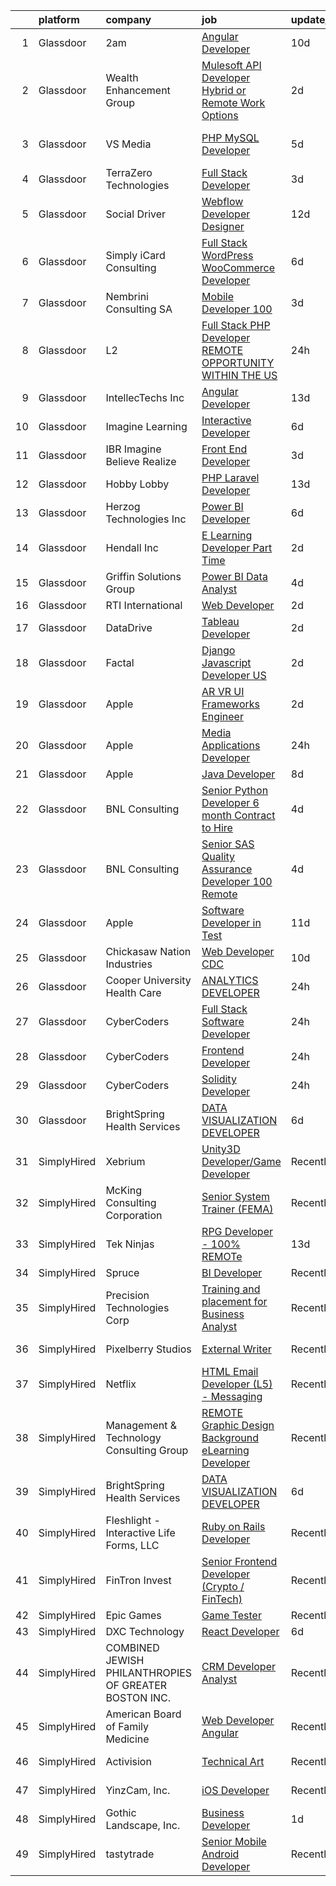 

|    | platform    | company                                               | job                                                                                                                                                                                                                                                                                                                                                                                                                                                                                                                                                                                                                                                                                                                                                                                                                                                                                                                                                                                                                                                                                                                                                                                                                                                                                                                                                                                                                                                  | update_time   | location                          |
|---:|:------------|:------------------------------------------------------|:-----------------------------------------------------------------------------------------------------------------------------------------------------------------------------------------------------------------------------------------------------------------------------------------------------------------------------------------------------------------------------------------------------------------------------------------------------------------------------------------------------------------------------------------------------------------------------------------------------------------------------------------------------------------------------------------------------------------------------------------------------------------------------------------------------------------------------------------------------------------------------------------------------------------------------------------------------------------------------------------------------------------------------------------------------------------------------------------------------------------------------------------------------------------------------------------------------------------------------------------------------------------------------------------------------------------------------------------------------------------------------------------------------------------------------------------------------|:--------------|:----------------------------------|
|  1 | Glassdoor   | 2am                                                   | [Angular Developer](https://www.glassdoor.com/partner/jobListing.htm?pos=122&ao=1136043&s=58&guid=00000183c0bc02239656849eea5d6b52&src=GD_JOB_AD&t=SR&vt=w&cs=1_0c5dc715&cb=1665385890729&jobListingId=1008170935847&jrtk=3-0-1gf0bo0i5g4fu801-1gf0bo0in24hi000-3cc7ec82ca3bf2a0-)                                                                                                                                                                                                                                                                                                                                                                                                                                                                                                                                                                                                                                                                                                                                                                                                                                                                                                                                                                                                                                                                                                                                                                   | 10d           | Remote                            |
|  2 | Glassdoor   | Wealth Enhancement Group                              | [Mulesoft API Developer  Hybrid or Remote Work Options ](https://www.glassdoor.com/partner/jobListing.htm?pos=107&ao=1110586&s=58&guid=00000183c0bc02239656849eea5d6b52&src=GD_JOB_AD&t=SR&vt=w&cs=1_7f0475e8&cb=1665385890727&jobListingId=1008193265812&cpc=632C08DE5A4EA969&jrtk=3-0-1gf0bo0i5g4fu801-1gf0bo0in24hi000-0e10d2cd035d6f0b--6NYlbfkN0D6woh6lFYKyivXHV62vzuzvYTPrX3VFjDhMMqA7YWkr4Gv83HeQTP3icpOIR_rg0EdhJGzXq_7i773Mmaf1uSaKYZT6WnUNs3PBVpZgfeXSFPxlC31zlL9zKiWvmsEdq8b9e0arY0gNNN4XLm7a6T-YrGpStKUiPQHEgmHALQ77LyOQVi2ai8pyAPpZTsf1Etyar7su8skTFxVLHFsGJ2DYOaX-BTsmj3syNcKulVkNaOOpVWwU_X46yKvkNtkaqTLFE-jpDVFYYvQ-S53NY5OLRgeJ3V50sJKsICLNXJcgmKqREYpY4v61GKzaA2LhO6pMufkROabom1yjSbLYKaePgWjkzmiWg7TCxDUkppMHkX92H2aXBiPFX518PrXX-wCQS5gySOoce04rW_t-CHazSRrCeS7XX7eQ4ChLDx1j7OoVFSvU0iTMvlOQQfL5hN3063K46JNfQe00HYCq3txmg8g7Dj3KTgyXuc5ZeIMQk-TQrve-M4esZBKEXSpx6NTZnfQ4qQVCMMYp_qt-NJ4dc76KspmL9b2bIuvmo99GLoPj0LY-ARkn3Dkm02QNePhHYTfsrL9ZxvCAYJ5-9hvGqbpEvd7Uns6oowDr62DLCutMFjf11WZ)                                                                                                                                                                                                                                                                                                                                                                                                                                         | 2d            | Minneapolis, MN                   |
|  3 | Glassdoor   | VS Media                                              | [PHP MySQL Developer](https://www.glassdoor.com/partner/jobListing.htm?pos=121&ao=1136043&s=58&guid=00000183c0bc02239656849eea5d6b52&src=GD_JOB_AD&t=SR&vt=w&ea=1&cs=1_4ec87c72&cb=1665385890729&jobListingId=1008182702234&jrtk=3-0-1gf0bo0i5g4fu801-1gf0bo0in24hi000-e547d625b384ee14-)                                                                                                                                                                                                                                                                                                                                                                                                                                                                                                                                                                                                                                                                                                                                                                                                                                                                                                                                                                                                                                                                                                                                                            | 5d            | Westlake Village, Los Angeles, CA |
|  4 | Glassdoor   | TerraZero Technologies                                | [Full Stack Developer](https://www.glassdoor.com/partner/jobListing.htm?pos=129&ao=1136043&s=58&guid=00000183c0bc02239656849eea5d6b52&src=GD_JOB_AD&t=SR&vt=w&ea=1&cs=1_0109b7f8&cb=1665385890730&jobListingId=1008190472467&jrtk=3-0-1gf0bo0i5g4fu801-1gf0bo0in24hi000-de1cfb078d17a1c5-)                                                                                                                                                                                                                                                                                                                                                                                                                                                                                                                                                                                                                                                                                                                                                                                                                                                                                                                                                                                                                                                                                                                                                           | 3d            | Remote                            |
|  5 | Glassdoor   | Social Driver                                         | [Webflow Developer Designer](https://www.glassdoor.com/partner/jobListing.htm?pos=126&ao=1136043&s=58&guid=00000183c0bc02239656849eea5d6b52&src=GD_JOB_AD&t=SR&vt=w&ea=1&cs=1_d213a3bf&cb=1665385890729&jobListingId=1008166698820&jrtk=3-0-1gf0bo0i5g4fu801-1gf0bo0in24hi000-e17e88c4ed5d0655-)                                                                                                                                                                                                                                                                                                                                                                                                                                                                                                                                                                                                                                                                                                                                                                                                                                                                                                                                                                                                                                                                                                                                                     | 12d           | Bellingham, WA                    |
|  6 | Glassdoor   | Simply iCard Consulting                               | [Full Stack WordPress   WooCommerce Developer](https://www.glassdoor.com/partner/jobListing.htm?pos=101&ao=1110586&s=58&guid=00000183c0bc02239656849eea5d6b52&src=GD_JOB_AD&t=SR&vt=w&ea=1&cs=1_dc32c9b8&cb=1665385890726&jobListingId=1008182261439&cpc=46E245B94324F916&jrtk=3-0-1gf0bo0i5g4fu801-1gf0bo0in24hi000-333a274ccd86f6b8--6NYlbfkN0CdcVd3SDA1nO7RkKTAACmPV4xEt72Vls8LI2dqcgyOeHCwiQXCoFSj6TyeUHh7yoeQvlyGCzDba2XgWn3wNTSrMcynE7e3UiFK00E3Jinp-0JkRYa9CpGy-R3NlZ-ux1VpwT0LjRsl89cx8phJTItUkcprHOJxJ9sBUlCJhHiz8RCKgWWeNFUQXminjMx0CQNAbgAreC8B0Q902i-luISZRhqLZectSRWCrAU5sUjubfG70cgCoN5W-IHKN4xe8Rn_XKxrX9VUKBeoZvKE_gzZWFwrkHqd0_5vonxbNPM0-j3iVwuQyoHhjhHB5E_A79n8dyMJt6zMBlDW-dZJi8wRf3TeRVUQHQICyfk38kSqhpbb-3RVd1S24SqESpfI6cL_eAbc6Ql1VhMZ6tDTbMPcru3K85eO_4bl0vJt_0BvlmvbwCXanxwCB-nFjUeLEcZp7N1jriB9bcGRYC6nx0tSU2RY0DC57mYSFwmt_NmNpRBPmGjqHTf8H7Fxu5Y1EF5PtynKuPf0P0MzlavLG2jZ-HPG8uXzD1snS25ziRRT0w%3D%3D)                                                                                                                                                                                                                                                                                                                                                                                                                                                                                                                  | 6d            | Remote                            |
|  7 | Glassdoor   | Nembrini Consulting SA                                | [Mobile Developer  100 ](https://www.glassdoor.com/partner/jobListing.htm?pos=125&ao=1136043&s=58&guid=00000183c0bc02239656849eea5d6b52&src=GD_JOB_AD&t=SR&vt=w&cs=1_22ff05b4&cb=1665385890729&jobListingId=1008188063029&jrtk=3-0-1gf0bo0i5g4fu801-1gf0bo0in24hi000-9474c15db7659884-)                                                                                                                                                                                                                                                                                                                                                                                                                                                                                                                                                                                                                                                                                                                                                                                                                                                                                                                                                                                                                                                                                                                                                              | 3d            | Remote                            |
|  8 | Glassdoor   | L2                                                    | [Full Stack PHP Developer   REMOTE OPPORTUNITY WITHIN THE US](https://www.glassdoor.com/partner/jobListing.htm?pos=105&ao=1110586&s=58&guid=00000183c0bc02239656849eea5d6b52&src=GD_JOB_AD&t=SR&vt=w&ea=1&cs=1_5caa5de3&cb=1665385890727&jobListingId=1008194749746&cpc=AF8BC9077DDDE68D&jrtk=3-0-1gf0bo0i5g4fu801-1gf0bo0in24hi000-2cadd0efb0400a1f--6NYlbfkN0CEKS34g7ngbf7ZAFReDv94zx6qOZ_BXxBxJd9_LtGgzCfrk1YoluOxMeAEjL0WyLiSgHz5DZdAUg76dLt5yhFM-5HW8WnAIli46OvDCtnkK71PwP72_x1leK-hb7habqs5AGi2H_O2YkWb7EOBmNBQw0v6xTWveUaIlSFm5MVqJG3KfCDMjMBLHDz1kUd6SgR2XMrEoAdR8OyipAWxhye8CEP4w9CaXitvw8shiLBKQrqUbPdLLZpkL1a0o6TMHLTwuoB9ux65HWsFGAuwu7MkxxEfZrjSKLWh4N_31hhRkohuxehHgOK1i6dQjIuuJdrOW3TDN_pkp1SpvYN9wjpKXp08_73bDYsESCmVhFATU_iCuogoyg2CVH7hyCRq2aHgO7BBBKXTzaCHwRlaRVBkkPf-PjqjTd9mQoHrDBWkpRtrpZlN72hS5BPEVGdGg9wD2t6NpAX_j6ikzUQu2WPz_uHtRWt9oh7gMmfb46leVr0flaow7WEWJkOAkGOlTXOv5dsvIwqyhU4YrnRURlWn53Qq-o16O-UiyXVsqui_XN_WABBJjnRx)                                                                                                                                                                                                                                                                                                                                                                                                                                                                                               | 24h           | Remote                            |
|  9 | Glassdoor   | IntellecTechs  Inc                                    | [Angular Developer](https://www.glassdoor.com/partner/jobListing.htm?pos=108&ao=1110586&s=58&guid=00000183c0bc02239656849eea5d6b52&src=GD_JOB_AD&t=SR&vt=w&ea=1&cs=1_4bcec075&cb=1665385890727&jobListingId=1008163300530&cpc=01657B10174A43CF&jrtk=3-0-1gf0bo0i5g4fu801-1gf0bo0in24hi000-90737ccf95e1e1cc--6NYlbfkN0CZovXQW8Padni5kdtQWLB9KrD0OGPfo_ER6zBtgRGku8bwATuBofLyLErjHgdStvlwGNmziI2AT5AtP-TOwk-_zbyW8pqFP7EVr9STzq9aEXwlYcJW8BVskiY02GNtwK4tHGHmyVo60qm_HxVwxTw-W-jW5Pi3slP-Pds3kML0iKINDAlnhkc9mbzzDa5dRSzW3ZRI30JVQ7TUhw5267Z-jqDxhFiywjiVxORFh-wpqayLv1hOw4a3_CAEXaKCwcySt6WDCJQGfpZak-CCB33FjS2IK0qJmgPACjw67XhFMY5ZfDsY7CZLeNjnhWCQF3rA0ZbpHJqVblK_e1v4pf4oRtuAQl-RNSJtVAsNpfjvOAyB16DxUInrkzO_AnlJzfFqFvJN_zoEcme7JsLNQpIbUuzgmS4cPZ_eYJ8JU4W9S8DN_9XVYOMYwZ4mCaqUYpY74Xg2tgDmwhhFOSrkz9fxrQs2PULNXRo80on-S4C56ALUz1OrQEdztp9HvzeT18E%3D)                                                                                                                                                                                                                                                                                                                                                                                                                                                                                                                                                                                           | 13d           | Remote                            |
| 10 | Glassdoor   | Imagine Learning                                      | [Interactive Developer](https://www.glassdoor.com/partner/jobListing.htm?pos=110&ao=1110586&s=58&guid=00000183c0bc02239656849eea5d6b52&src=GD_JOB_AD&t=SR&vt=w&cs=1_28da8d3a&cb=1665385890727&jobListingId=1008181714483&cpc=9908D8D4413DBB8A&jrtk=3-0-1gf0bo0i5g4fu801-1gf0bo0in24hi000-fd74268dce164873--6NYlbfkN0AEp6ybN2L5bH8hgI50VXOsBRuNlxhCQ5HfXAb5MimD1lpKkRVz-40LO89BpB4Bx_6EprIJhmYU4EgilQ_u-B53My3PnIAOYkqFEWDa7a3wdMLft6z0RfHSiy_OEotowzNZqSfYtXsimxiFyjvv-POjGugUI0Nufn0NIQkVAO2_oPzVj3olahZ54M6S0in0iguczkAcZ6kG5L0Y578apFDEaBlB_woe7CXEfhcJUQY67m7WMhlanVDzjc4Ij1iqJ8lzhe1akVGNAIBq-iRgHLLWCQjRXrimFE60GSt9xy5A0n2dwAvFXLvYIToSb6bK8GqOE1f-It9J3HgZJAReDDImyU77Fyk5en6v6sB_6JJopdCK6GcRBCWFN8Bd037sXDGp-rYElIAEbRrFkSDkPKR8vDdyf8eMvXmvB_q0dcy9caGn0cRG5jTAtOgupU0vbNXkLDlszATItC-UODPKTs30xK1gUp_eqP0-nHDQPsnz7T9ZfWDntw_ipIf5n02a8sTdRK4pFB8GT-2N3b6AWFTqnpf-1eKL68Dg9gao0Kro7Kk0q0yQRNzR)                                                                                                                                                                                                                                                                                                                                                                                                                                                                                                                                          | 6d            | Scottsdale, AZ                    |
| 11 | Glassdoor   | IBR  Imagine Believe Realize                          | [Front End Developer](https://www.glassdoor.com/partner/jobListing.htm?pos=130&ao=1136043&s=58&guid=00000183c0bc02239656849eea5d6b52&src=GD_JOB_AD&t=SR&vt=w&ea=1&cs=1_2b1f81c8&cb=1665385890730&jobListingId=1008189738049&jrtk=3-0-1gf0bo0i5g4fu801-1gf0bo0in24hi000-22d3f38d28410f6c-)                                                                                                                                                                                                                                                                                                                                                                                                                                                                                                                                                                                                                                                                                                                                                                                                                                                                                                                                                                                                                                                                                                                                                            | 3d            | Remote                            |
| 12 | Glassdoor   | Hobby Lobby                                           | [PHP   Laravel Developer](https://www.glassdoor.com/partner/jobListing.htm?pos=123&ao=1136043&s=58&guid=00000183c0bc02239656849eea5d6b52&src=GD_JOB_AD&t=SR&vt=w&cs=1_25682080&cb=1665385890729&jobListingId=1008163739785&jrtk=3-0-1gf0bo0i5g4fu801-1gf0bo0in24hi000-c07f16074cbec15c-)                                                                                                                                                                                                                                                                                                                                                                                                                                                                                                                                                                                                                                                                                                                                                                                                                                                                                                                                                                                                                                                                                                                                                             | 13d           | Oklahoma City, OK                 |
| 13 | Glassdoor   | Herzog Technologies  Inc                              | [Power BI Developer](https://www.glassdoor.com/partner/jobListing.htm?pos=117&ao=1110586&s=58&guid=00000183c0bc02239656849eea5d6b52&src=GD_JOB_AD&t=SR&vt=w&ea=1&cs=1_8ca1dd60&cb=1665385890729&jobListingId=1008181201419&cpc=AC285F3A3ECA6BB0&jrtk=3-0-1gf0bo0i5g4fu801-1gf0bo0in24hi000-38e84a68ba7295bd--6NYlbfkN0DUgrvazH2jlrLPIS3WDRoP0CZ7_3-6jRCFBkxfO6SsLPY2rrCh6mibPGVU_HezmJjI0Fg-kHEdDi5rqCY3Ny1IACszqqBVHymjXaKaTieObEx9lH2FxDGXerzMmGRVpgBrTlvFmFP9Rilq4NQEzm7q-9mF3KvpntzqqQlPPfpGK5yoIwrmek8LPOlCdkk1pLvUShpXkgy7AxCpq2ds2WJe84cA1IhWgOcAzG7YmIBLIG5HkUUAK1dDA_KgxTeniZkHZicN8r-AYXI3w4VqBpM2rndtscpP3wN3IhiLwqBZbVO8jgLHvJ0Dg3a3Z-4kwFINsMQSVwVo1h0jOxb2SN1Mjp0gfqm_TEraUw0OR1mas7SYU1FSNnXr70_w4uO1hdv8c3rfyJazyseo71rcWYPUIUHtN4xHxXjwz8xDfXzRo9tZdeu4LUgWsgsEqzXyuCGfdRhwrmXRHZAIUix75HFTEJl-rGwkKC0chk4npnWNxJ_ilTj4WBMq37WUrmE-w4MJCcZCii7Jzg%3D%3D)                                                                                                                                                                                                                                                                                                                                                                                                                                                                                                                                                                            | 6d            | Cedar Rapids, IA                  |
| 14 | Glassdoor   | Hendall Inc                                           | [E Learning Developer  Part Time ](https://www.glassdoor.com/partner/jobListing.htm?pos=124&ao=1136043&s=58&guid=00000183c0bc02239656849eea5d6b52&src=GD_JOB_AD&t=SR&vt=w&ea=1&cs=1_e145715f&cb=1665385890729&jobListingId=1008192256519&jrtk=3-0-1gf0bo0i5g4fu801-1gf0bo0in24hi000-ac973a8b17fb1763-)                                                                                                                                                                                                                                                                                                                                                                                                                                                                                                                                                                                                                                                                                                                                                                                                                                                                                                                                                                                                                                                                                                                                               | 2d            | Rockville, MD                     |
| 15 | Glassdoor   | Griffin Solutions Group                               | [Power BI   Data Analyst](https://www.glassdoor.com/partner/jobListing.htm?pos=114&ao=1110586&s=58&guid=00000183c0bc02239656849eea5d6b52&src=GD_JOB_AD&t=SR&vt=w&ea=1&cs=1_c00a4882&cb=1665385890728&jobListingId=1008186748876&cpc=8795CF9063CD573D&jrtk=3-0-1gf0bo0i5g4fu801-1gf0bo0in24hi000-689eda4e45e079e9--6NYlbfkN0AKb9UfBcv03MgCPgvE49FUmMCtHMe_gedf0_6Jt21hl1Gsmckq7iMRhK1C9SEclVQD6a7xxDveFQc-NC5RGTcSka005i1Qn1qTDTAxq8Gv0CKcSBv9aD6XErcojQ8TP8bwUU3dBwt-b1t4IBzmMPZ59kehf2xaSEBM8bqjwDrKd2UWOvu9v7YCKWq18eHEPNoN7OvdxBzv5IbPJUx309ddp8umEf7Doxa-l9lp5U7BQbsVFWqExQo-WL6gNehlmDbhhzm6Hoq6TV61QsQymX-cuPTznLcpxnT_AGRg1dpEU8ZvZ-K0ZoF3n0ToGKkV9tqHFpzSg5VDJ970vr743b0u9hTyRGlgIUEwo7WLMsf7V7YA6rmwbKASUX0QW9ij0-_g3CuUoX1VaqSF1lZyPKFtU7i_yIkxsSO7htnQVumr3r1Xp7wX__5aqiyeFI0INo3ZCE8eYvgwCUpbVPfgp9UPqW0ywR5bvF-9ErpRDJK-km7juxXHDZVweMhR1ofZQKw%3D)                                                                                                                                                                                                                                                                                                                                                                                                                                                                                                                                                                                     | 4d            | Remote                            |
| 16 | Glassdoor   | RTI International                                     | [Web Developer](https://www.glassdoor.com/partner/jobListing.htm?pos=128&ao=1136043&s=58&guid=00000183c0bc02239656849eea5d6b52&src=GD_JOB_AD&t=SR&vt=w&cs=1_6c10a645&cb=1665385890730&jobListingId=1008192919318&jrtk=3-0-1gf0bo0i5g4fu801-1gf0bo0in24hi000-177c3818c6ea8259-)                                                                                                                                                                                                                                                                                                                                                                                                                                                                                                                                                                                                                                                                                                                                                                                                                                                                                                                                                                                                                                                                                                                                                                       | 2d            | Durham, NC                        |
| 17 | Glassdoor   | DataDrive                                             | [Tableau Developer](https://www.glassdoor.com/partner/jobListing.htm?pos=103&ao=1110586&s=58&guid=00000183c0bc02239656849eea5d6b52&src=GD_JOB_AD&t=SR&vt=w&cs=1_cf8a86f1&cb=1665385890726&jobListingId=1008193120793&cpc=75B6770C194DCF89&jrtk=3-0-1gf0bo0i5g4fu801-1gf0bo0in24hi000-8a7e574f84de9ea7--6NYlbfkN0C_EexUtFsd62L3wbPtiRuts2JQS4gLayL7bFHgeLwCNCWRsEG15xEjTKeWuEhIXH8r8TmJHHkc2G5nWF2BmxqEgvXLMIzeB02Vna-DQ9EdffaU0txZsQUY4FMvyOiOThcKXTtxgexv2zAHYa5VN4fwTeWvdvzC089TMxAWYXFstMrJo7yawSZN-BESuBCdU3LHcbIsjYrS_Yr-FJ2aVHy4DuG0WH3rswVakwqA1nLAEvXg-sGggM0gCS73vekxiAdwBfQAdk_TKSnG06mqF30QVH68clEkTsqIxiHExgDHmb2hYNbTRgTnoThEckVLIiQRcLqa8lGHwBtusPP6eEIGkH5nyCulF7tGR4tT-BsKkzZdHyUm8xYoWhV6ivkE6N1dr6_ZoYnhBcimU58ZRfRpyNOS91z154q4qnKJqv-Hz618z3_7FAq0qWDgQLdg2cQA_iYklZburdKpjHjwzpQt)                                                                                                                                                                                                                                                                                                                                                                                                                                                                                                                                                                                                                                              | 2d            | Remote                            |
| 18 | Glassdoor   | Factal                                                | [Django   Javascript Developer  US ](https://www.glassdoor.com/partner/jobListing.htm?pos=127&ao=1136043&s=58&guid=00000183c0bc02239656849eea5d6b52&src=GD_JOB_AD&t=SR&vt=w&ea=1&cs=1_cb49dd1c&cb=1665385890729&jobListingId=1008192564534&jrtk=3-0-1gf0bo0i5g4fu801-1gf0bo0in24hi000-5fb66352a4b4d941-)                                                                                                                                                                                                                                                                                                                                                                                                                                                                                                                                                                                                                                                                                                                                                                                                                                                                                                                                                                                                                                                                                                                                             | 2d            | Remote                            |
| 19 | Glassdoor   | Apple                                                 | [AR VR UI Frameworks Engineer](https://www.glassdoor.com/partner/jobListing.htm?pos=116&ao=1110586&s=58&guid=00000183c0bc02239656849eea5d6b52&src=GD_JOB_AD&t=SR&vt=w&cs=1_57b428e1&cb=1665385890728&jobListingId=1008191367352&cpc=2CAED5C921A5F994&jrtk=3-0-1gf0bo0i5g4fu801-1gf0bo0in24hi000-bcc3935c42edd4a8--6NYlbfkN0BvKrLyj5gPmtZO9T8euul8TCxuuKNOtzRJOomxnwSEodTz2Bc-sPZlbtkML8D-m4r3XypNhESEWJJW2ELXWGc-_vPENR4r7X_-FPVwpI5lXmLQ6qpJSLoF7B78dkqFua0KrQNEPf-i5R0P_1rfFCSkTx2KAdkxTMvigA2GIYJWiFm22rdndK1z0OQ-hcqkBUbWavl0EStS-4E1DCmvgXtf-4F6EX4S3YZ_SkWJEfbDb_pVLSy3-H9ntqPFQ_Qd5ea5twa14O-72oUx06Kh-X3mwsLCGyGkwefoNn3TxR2vGxL3zxn8p3PyNT6ZJf2GUOXI4IenHOIBsG8iypadx8iI6XG8LC6OeYFmZwIFJkZa52sAG2WH1jpE3q4nOVt5rQxtlcPVz8PIdf08UtFXzcKR-Nboc9HVBfMSJva5bLACIZVCaD6fSh0EODY0Dclt4b4BYIh_wCOMtMwaNA21b-Bd5QxjWr23MkvOs8ZdgUfahgNjoosISMNSgXCgb_4Zdjy-z1my8lAzW40y3zY2ecD3PZ32xDWNtmyvZfaywE5FWsbzc5IOXF8AcXRKiLHxFp_O9YUVS5qvrfOWXLus5cUQTMG-Jd_EbQldgEm-n1QyzERjUQ0F_qlLABzKgjV8H21v8kkt5ZAFzwEikVxyKvX5H_ezqmk6PVvmWBRsoQfv4lYmKNLRHbaW0oAQX3B2DVbwc0yLeN7uCmjnBpM_0n1ZLQOJguTqqi3iUgy_p5oI-cDKvWAUCaeeW9n6FNaxPXTwyX-gUecCiL1bdOrgRBNdkT0Q_zO1qEabMRaUQmTiJ_od3knrgWLaQbW8UoOfLFotovpYU1KvUTVOEBSIMPLbl8N5mfaAlMU0LdQPARZxVtSlqv_GHvDZvlBw9lvhccMuPf0V1W-beC5ZyJhWm2mN8RjLXd_SlxQD84VxDktcHEnLhD-yfsTHnf1SGAuUutxjO8kl1rW7vCCJNVPFNtUSpAO4D5tFtK9G8fgPg4I_UZXsB7PKDUSG6HfXE2j6apX6TLiF6DN-Fg%3D%3D)                                       | 2d            | Boulder, CO                       |
| 20 | Glassdoor   | Apple                                                 | [Media Applications Developer](https://www.glassdoor.com/partner/jobListing.htm?pos=104&ao=1110586&s=58&guid=00000183c0bc02239656849eea5d6b52&src=GD_JOB_AD&t=SR&vt=w&cs=1_1c4187d2&cb=1665385890727&jobListingId=1008194603983&cpc=47CFDC01B3F81FAC&jrtk=3-0-1gf0bo0i5g4fu801-1gf0bo0in24hi000-bb16c717e4d00a28--6NYlbfkN0BvKrLyj5gPmtZO9T8euul8TCxuuKNOtzRJOomxnwSEodTz2Bc-sPZlC5mDe-NOaJjUIUN9nkUigKa22gsz5hzwzX7tVypndmSzUgFqy7w3O6cUZ5DwEAWIPAVyhlekty9AYcYLN0PJRwy_CRZ6MSf6lFsj4VLNikfFurNeFWA6i4at0gYoZkPGIZJIamjzsbuQlduZq890YlH-xfRn3JmDM1H7PHv4Xq-0dc_Ajzj4RHFpTzRrQ-C1WLZDlPaOD0_bCpxz9GUQUs1A33bDj9b-p4kofmPkDHvlzNhNjV0KQ1QN1M_LWZlVQWK5p2Ya2r8mrJeBL14aGwMtnKuw4zqHbLeOtaJTpo-mhXfae5oyH_4wyLFAkoNTAwEstBMLf-7y54TeyXo-XeGqhhcvZiBvLwTDORWJnKLVxMIGZu7hpGrxo_Ixjv_PzKR7QYg7bEWCz1HshIUcBZUXSQYnfm1RQdqswkJs2479XBZ23QpEZPxMEZe19g5EJTLXA_1A2QiHpRV-CbHjsCMgtR-x59R0iJcI-ODZNyazb7jEDv_Pt_Q-BKYB0cmiWL56LEURLis3kRxnlxnKZD0MhJxBfjBnBKd6B-kZauBSQ2O1JNqlPW3IPlxYiZrXVFrPhxSid8Ivww2-_WTczGZqTF0KVC1S7mmgkPRwF1OSUQxydlPG2-qdx_K-civEWCFsyPn8tWvsJcgduN52KGm69svMquFZOmffC3uEAlN7ikEEe9jQ2xUZkk1OL095wdgKcQE4OEuFPSfxcWQbxuWhRkscn74yamYljwb784YO0FdlWh9lcGAQElHthn_LrzwRmVJovZwEW1Xy_y1dd3m9rJ_uZRT4sov3gi_wp0v4YJfuaHvKWo1yOx3BFdcakKy75x4OOCakxAQa2MKK7HlP_ZRL50T9CxyqRmslS3Q7vcFNLn9i8Pq49ur6eI04gjVJJPgK2i7l6tF-WqpBl754E9w-eXrcOtFr7qdgqK44hrCmLrb_Ocla_Nn0gCbjF72sDazSSC9LHcctHG7-zn27wDalWLib)                                   | 24h           | San Diego, CA                     |
| 21 | Glassdoor   | Apple                                                 | [Java Developer](https://www.glassdoor.com/partner/jobListing.htm?pos=113&ao=1110586&s=58&guid=00000183c0bc02239656849eea5d6b52&src=GD_JOB_AD&t=SR&vt=w&cs=1_70d950ee&cb=1665385890728&jobListingId=1008177574352&cpc=3BA4CE39D5B5DEF5&jrtk=3-0-1gf0bo0i5g4fu801-1gf0bo0in24hi000-e7fc14e832fce1a7--6NYlbfkN0BvKrLyj5gPmtZO9T8euul8TCxuuKNOtzRJOomxnwSEodTz2Bc-sPZlADHp0xxmf8UXskJnvbm8HpetgI-kYPsQLL_J4ih35Kjupl_USfBUKKMNSReEu3CtGQQt-5Y4GbcL_W5aBia8kdUf7QHa9MKAWRdfoZnhHg7q_hitbcs42QprCD90mokLmNaCD5tEHypuMdVrLLz-KYAGf16WpPn8mAtrtZkrS_XYACeYsqlvIgyDD2xfA4_lNUO5cKwiw2BV5FXuVzX0ZCFeLqRbObS-7UoULdmnGsQLXdsflPNGt8CYLWbWI5gd-ecHNHSWNPNN_U9Nw3nE1ZyvHZO9eL5Z2PjfM50bAk6RYwliM1PB3OOPp3QbuSfyDwuYbRtP0wNdAT2fd2LEaNAPM-ChJJlZvYrJAbugDWkbKTOD0bNzoUDl015E0-JGXfgTdkvJJrPyz-UKZRM4E3cZONv0KooK_-zKFl8yu1yKjR0W9BDSzU2UotGHt3OhFblNMTynx-k7js9gR2sf_I2V0EVUgoviq7TqkvaDwqcuFXac13Ko6EnvGdnc_82ygQSrti2D75fNYtgClbu52ytkB0HvQlFUAVflHqeL2Va70d3DvV_AJqVzbkJD7McMwef-DuMy90lyK6TGNM4kBvt3vOMTdvOchZ0LPhuObnQB-mSlBRsX76RBOk4rXBtyq8OBDcJpMsXOJcc5OQEcYv1Y8lnjhdKG92rwiOnC2masBte279FUBmcUoEbJ48TH8iFGZdya2kMzaqlfj0c1CFqy8im7g-GWc7lmTrYPCG2LnZdLOc-OmfYAnRDZXdtoyGTKwxbCgZCr0sAK_-8bNyWAf4THfkOCf8L2l_lwF4cXBuF-3JuGh2wtRdNWGwomt1QC-HqrTJkeIMNaHwn-O1WF-XPwUPbuCtkPc5MsZMKzqzKfEoPfz09WrJNN_5iPRTzXQJLrTMsZlpApjnIk9DX2lQQpi8D6FbOKjUId3FpfHFiFYjkQbq58Cgqfh6Q6)                                                                                 | 8d            | Austin, TX                        |
| 22 | Glassdoor   | BNL Consulting                                        | [Senior Python Developer   6 month Contract to Hire](https://www.glassdoor.com/partner/jobListing.htm?pos=112&ao=1110586&s=58&guid=00000183c0bc02239656849eea5d6b52&src=GD_JOB_AD&t=SR&vt=w&ea=1&cs=1_74b1a5e0&cb=1665385890728&jobListingId=1008186696231&cpc=FA84DF7EA1EC2398&jrtk=3-0-1gf0bo0i5g4fu801-1gf0bo0in24hi000-2e7a5cd7ea722e7e--6NYlbfkN0C_eQCgnQ3dunn2kgXxy7uUxBB8Rm9uGSd45wqHXb30Yn219Ht3_sKTpAzAWURyrNAWKchxxKHtO8onclmhOP9NjtNiNJw9Ut8chzF1udlqDNGNIwtzWt8ZElaiyn5M60_Xc72zmweIwdgapoHn73IefykQYINaSmbIPvwbOaEBKUhGjD7qvnKbRGgT5hlOrn_oH-XYCfS9r6w4uuUmRi6T5fgHQcuoiLmV4u0J2jhQ2D97-ZoPtUIONxI0h-SqpgI9xvAabd3kkWCzGIx3335moCP13HVVNU_WO2dzVo2ApLfOLJT4omZa1iIILThLcLAD1WOnL0M6hjzXxgHC7C276HBuAb11JRYj_RBF1YuENo_ciCZ7BewpSL1Is1SoZziz5X3msYpizWSZm37aLJzllwmvlcBawKs1GvjHaR3_0QCwdo0vFhNiZ31XKr-Kb2EjY9y2ynT9Ztl27B9HTlRbCLAflAvwnXV0w93D1comuh8of3agY0q6BL4M26rJfDywlpnryvAzXHTkmE1QI9QrFtC-KXYXVig%3D)                                                                                                                                                                                                                                                                                                                                                                                                                                                                                                                          | 4d            | Remote                            |
| 23 | Glassdoor   | BNL Consulting                                        | [Senior SAS Quality Assurance Developer  100  Remote ](https://www.glassdoor.com/partner/jobListing.htm?pos=111&ao=1110586&s=58&guid=00000183c0bc02239656849eea5d6b52&src=GD_JOB_AD&t=SR&vt=w&ea=1&cs=1_e35d7c38&cb=1665385890728&jobListingId=1008186272759&cpc=82B3195DA92CAF92&jrtk=3-0-1gf0bo0i5g4fu801-1gf0bo0in24hi000-7b9a3aa0802833c9--6NYlbfkN0C_eQCgnQ3dunn2kgXxy7uUxBB8Rm9uGSd45wqHXb30YpVYmo4RSE-2wNeGt8mFPIO446Sej_QJl1vadoNaTrRCjWwmmjZaGxNc_yFsNWY2IMWXMfpkn4ZF7pk2huKZ3hnuOI2jbECF2r-rJieKGiTwms3v1jHQZAsZNSAgCfJ96MenN5QB9HPBiiYxjd4Sa1HRc6kL7Tqx8k5q4gKd48N4MLLHx6OSgjYoESQzJAKYd7NUikm-qqjEXBS10yR6u_F-vHRLZsUoMCOUZg0AUeaShvuLcR8AxI_9ghVLBALWman2Dtd44VZ7LWA8wYd8fBMnCufAhlXZRHSzmKyYuKBOuN5JIBzDD-uzelINFg_T-Ooi2SRwNfv68bnl2u2_SPbCQ_9wOT28StLCAOqwEH17o6xtxyj4oChY58OUgTzOnk993DBF1LuOd7mk_i0HEDOh7O9sXFzvXsAu6QULjMzFYtqXIKFEZm_SYWCV7QbMFhXMLkx_p1ahgVnV8bDv1JP8pcjo8pzIiAhS7bEW5YrG2tpQhER-hBPxD03b7Ep8rA%3D%3D)                                                                                                                                                                                                                                                                                                                                                                                                                                                                                                          | 4d            | Remote                            |
| 24 | Glassdoor   | Apple                                                 | [Software Developer in Test](https://www.glassdoor.com/partner/jobListing.htm?pos=109&ao=1110586&s=58&guid=00000183c0bc02239656849eea5d6b52&src=GD_JOB_AD&t=SR&vt=w&cs=1_7fb8bad6&cb=1665385890727&jobListingId=1008167611662&cpc=9908D8D4413DBB8A&jrtk=3-0-1gf0bo0i5g4fu801-1gf0bo0in24hi000-958a1a6347df90e8--6NYlbfkN0BvKrLyj5gPmtZO9T8euul8TCxuuKNOtzRJOomxnwSEodTz2Bc-sPZlbtkML8D-m4rGWus8ii_HvPhOCQhf0d2gkvPclVYs3hlEy2DKw3fVok-M3o6ncECEsLRkX44feOGnkddwJsvJPkJK0qCjUD5moKNuSx3rbp3jTbxaE7wFGTY9mBykqW_BoG2CovtZc5Ge4cwfq5X7ziysUTRRxolZie-DiUhPf2_nitlFuuUqrBjbCGMCtmi_aKChu_eTfMSvo-O8P0mYnSaM2jkUXcmZTN4HaTXyT_3_mmG9b-W3pSvbp9YocAqoSoNhvLc_zeNN03VoM1l-1gA-UQsAoAfQW7pwcUt4706rFILoGs4uNQf5y63BzIrJFtw43tg_Wji1YAd08Kk-Up4j_fiMJQ4N8GFrIqZZIxZmPoas_OZbkU0SC5swz32ZnCeqob1HbvaN2n3fLeoJxOr0KZCvDbrnpEh6gWzjF8RLDy6LS0ajXy9oRrfvZ7jj3pZ3NFKRsCSdFzC-z6vYTwZeynQ9etzL-IkqyBMVLrJUjhGxYBWyb0wcSehfucheMtkbE2FU1flvuXS4AeqbuDLZckrtPdpkI0b43QpRDIczkggquvWD7FpBENpDrmbN38HuTawNnCOOoA32yvvqmwmYR4Y9xa3BtIrNsYGK3RV2dXh6AJRLU7p2F7aySlnB15jcF1iUJwWwKibbeSLUd0H8CFLT2-Sw7x80xWUaOyz-rAYKXHHdFK-oTRhJ-d5V5ptplot2AsLRLKa8xCRfPGaXBJMbBo_hwP6G1PK3HcThoEuC7xPMmWhEgmodCud53rPl_Zff9OBUmnvv5yXsAhCmaPz1CvJ7ChXkqZlSJ0OzP7qirn6FW760KNE8lGWjB72fpWWMZLjIz4gXX0XAkRxQLDFdF7pLQIya8dysEfLy8AG5PD0XK18XHmdawfhtY8yQ6XJDBhxR1Cg2NaFtnAKVvMWKcI4xGXJS5i60VhviBij2MuX3jfFKE7roTt-Syt0CJewwKJPS72ME1IA29w%3D%3D)                                         | 11d           | Boulder, CO                       |
| 25 | Glassdoor   | Chickasaw Nation Industries                           | [Web Developer   CDC](https://www.glassdoor.com/partner/jobListing.htm?pos=102&ao=1110586&s=58&guid=00000183c0bc02239656849eea5d6b52&src=GD_JOB_AD&t=SR&vt=w&cs=1_8784dffb&cb=1665385890726&jobListingId=1008172155676&cpc=1AD9FB1E01C94A37&jrtk=3-0-1gf0bo0i5g4fu801-1gf0bo0in24hi000-d70c116157578347--6NYlbfkN0CsKDMpqPkq8c-6atK3sm7usfFs6yRs65ZlRcv2lQXdAOCBUwNkP92VkL58r4jMa9N6US9-_FakwxPSnrVhw4H4LVjFTLUBxFscFT9F_AE1uSDhqP73ylqwSOnwu5hqz6vrh1L5BhBipsBMR1_m5Xp2_5NLKqnVwOKRDRIaTOaXQIZY7lZahhCSmpGIRdkfLL5okJyR1w_hJ5vMBE1zfNAdSuuYcNPOuRMiGZ3Xr2ecdsRyn_D4QixzFOb2fTnC8uhX_1xnLPViwjoYpMrTUxT0p2Cj64Y-nlp44FoyPKi8jUZc5xY098FfPHapkfUYIOnoQQoRKUNVXvkg9fb52tzY_5JSZ-92-M6ykhbDTFMIZyU8LCRLwS5PBJueL3wujfBdm0ehcUoOE-g7Ombu2TZCAYK_Iwbh9EiKamayD47IIl3TlVBvodKgSFB81IWinba7EWwW8GZJbXSDCJvfDg5XsyhIa5XmZMWHWZGl2hLG9_sPVEUrLVhI-LVwPq2pJ9uTFNv60qYSQN_4xJq-E_oZFsGn47jQEPI%3D)                                                                                                                                                                                                                                                                                                                                                                                                                                                                                                                                                              | 10d           | Atlanta, GA                       |
| 26 | Glassdoor   | Cooper University Health Care                         | [ANALYTICS DEVELOPER](https://www.glassdoor.com/partner/jobListing.htm?pos=115&ao=1110586&s=58&guid=00000183c0bc02239656849eea5d6b52&src=GD_JOB_AD&t=SR&vt=w&cs=1_7971f469&cb=1665385890728&jobListingId=1008195437296&cpc=FB7E4A1762AE5BEC&jrtk=3-0-1gf0bo0i5g4fu801-1gf0bo0in24hi000-5e06316e74e888a6--6NYlbfkN0Ag8emXfN-gacCAHgs5ml6_E9xRz5gkxAO6p7lK6om4yjkzLIlTmzTrq6VWzuSpgN3KVS4mqePuL9_VlI2wFNVocoAEwztziqr7QlSKbB1_CcsCZW0NmvaH7dMJIqINOATM_pUtzpcNP8iS7jTC9HgjiOPH1nIK4zGbFKB3EXTCi410roj8GZEfA5vxMYMfykod86zHmxE1CNotEYQJ5_Sv-XKuCmUZWvnJW0FVE4vZP-JXSD9jKtZngP52SrVGvreMHFW7fumjA_uVpgBWoUY7HACbM8JIwNQqNlN3EHd7dZG3JmiLe4d873Jh6E6nyEvS2S6fVYqfqlcuqGVo-Wck-VjnjJXjmYL2WvNE7291iolDMFI8gQlwtZRuo2a3U3A-EYpN2JR23tWKCU0455iXLmyvc0mhfWEe9AiweajXVrZVZSG0ihXgWXHscxsxqxo%3D)                                                                                                                                                                                                                                                                                                                                                                                                                                                                                                                                                                                                                                                              | 24h           | Camden, NJ                        |
| 27 | Glassdoor   | CyberCoders                                           | [Full Stack Software Developer](https://www.glassdoor.com/partner/jobListing.htm?pos=120&ao=1110586&s=58&guid=00000183c0bc02239656849eea5d6b52&src=GD_JOB_AD&t=SR&vt=w&ea=1&cs=1_1c326ef8&cb=1665385890729&jobListingId=1008195574495&cpc=2CAED5C921A5F994&jrtk=3-0-1gf0bo0i5g4fu801-1gf0bo0in24hi000-2b7fb323998fd7a1--6NYlbfkN0CpFJQzrgRR8WqXWK1qKKEqALWJw739KlKqr2H-MSI4eoBlI4EFrmor2FYZMP3muM0M2hpkMB-_Xq4OdYb94kkyx3sCTQRcttHfC9oOU0gTPxIt9cPPh9trP2iRGMxh8QoIiXRK5TbmM8YP0QaJWnxhdLhJLU9yMnTLo3i33Qf7rMwxM7mwZWQNlnWk80GNzMs7JUzwDOyNAycLuHOHdd26lxCnUM4Zkm8YNcpQHymNFe8KIYCZkA3XlO6K4vgSrzM7Uy-8EV214pgRmB_fcNOEuMgI8dpiwze6jbP4iirAfJF5wnP7BDRulB_deSuY9G2vcdADTCfMu94atpAlwEUv5C9lKLXksjDI9QLoW_RuPizO5CdYcfCwbUupwWjIqCTrck5i05sfcPPcImMniZZ2uxo1_Rr-LlSnZz7nCNRpXxoVxZT_m3TdU8Kke-L3E43aSae4RiJniAV7zK0ZbJBtWipuISyfd4YifZGb2qTUJEe4WhIbJ--GvNzhNIipbkYU33yqT09PqjPBIFtvAX2ckGoy3-EIlKPcuy5hJEAvsNkMq5huk_CpYw7Fj35IPWQVMPA2_SZu4Qa0FasHCEJ1WEYvRem0ma49qY-OjsuOo8fg9_wUjdx9Ws8u65hs38ckbqqpARKYT0VeNCCT-Zv2D6cGiRuIuuBfdSurG_Adl-r3OgjW5uR17NHhlEYcwwMcbtPkzE3VwmnL_Umktf4cadkFrBWrJQrr-FHwPufCfcqc_aDzkNZcv3smwJ88m2KYyeWQDCCX8Vu0RvnY4Pa3q-eeVaQs_LbYrFiHYPtMTZ_vQeIkNxRUxMYAn0UnfGhPcuzTccKpTnapPWrF1uKAziSDjh5Prja5wyxoOuBXPnkXGn01rPYeCla-ivydPR3CgT_FBzrL_BmLDlGIhA202jN_8PvDLZuvLdJQPbQUwt2pAIPUNAdmTRG79Gvp9e9g6pKMmmgS5qnPsyaIrdmqChm7crKkHN3lMGT5Qqdk-w9SB0fdxrG-7BM-_WlornbT9wDhVA9_toJ2PN3eFh83GZ4fkaQ_My3HHhVRtZwMLA%3D%3D) | 24h           | Ithaca, NY                        |
| 28 | Glassdoor   | CyberCoders                                           | [Frontend Developer](https://www.glassdoor.com/partner/jobListing.htm?pos=118&ao=1110586&s=58&guid=00000183c0bc02239656849eea5d6b52&src=GD_JOB_AD&t=SR&vt=w&ea=1&cs=1_dac06497&cb=1665385890729&jobListingId=1008195573597&cpc=FA84DF7EA1EC2398&jrtk=3-0-1gf0bo0i5g4fu801-1gf0bo0in24hi000-702088e93ecb03f5--6NYlbfkN0CpFJQzrgRR8WqXWK1qKKEqALWJw739KlKqr2H-MSI4eoBlI4EFrmor2FYZMP3muM0M2hpkMB-_XlajJxZORdkEzCMOXmeXlqclc2Ohv_2KNuddj2dz9P7lwPWNoBCsNTWN_LPoiRWXk537cakmw9pSGdeBJ7DG3RsY7KS6I6nn_DkvkdfaK8wR-txagxyhdWkJpZHEQCxFQCeo2dC0A3Pfu1pulFsU_vnW3ue9Z6XmDWBpFN1tl56ozGwvEKY0L4mAyL4akAwsIN5lIy8Z6wfH6QcnStm2bL5oAhEdYaWYbrUi_NI9E_YcnC-QEH2cBrO34Xm-RyfMmO9VdrJ7NApN2xLUv3yhLb1Juvuo57tLrw-wRJDqH5nxH-4fg1Jp8us4oWGcyjW_aMdkGhW-ol1rxYjeB-6NTQsnLBoxKB1d1CsyRBMApEma999O_oDUOFuI3QEzvJ8hOGrr9oT7oXjr7e_uEGLoQwB-lMw1qtt6ttsDnbK3xjy0z6Pn0pI71idNRbtDXHOS9eyFvveRfEK40O7fHlGDkVVn8qUyfHmXRXVLPW1TvvYrCKfho1DdAf_SjZv6u4vq9wH1N0t4ljtFXnEJT-OjDjp5aTo3Chjaai3xrxST0QJr3Lt9zCpks2BtFAKopHKeL0mlJGlMMNC2IlWCLUe3vBK8yv8EoEerJNOeyqKugxnHxIDTDAZZKn_tyZkhDcg49BK7FNMLlKew5ZFbBVRtBuHh-9GuKMGXn7vPwywqK335hhnuWcaTGX7xSUb9q5EoYO24yzzQ3554g8lQUYdnYeXfrnCFFEjjQ9IZRpUu5aCbQQUxFtNFrVMszzrHUXTT12dTteqtzXnscDAIEWgo1tysuab70gWwUAnhR6-R1e7XPigY-h9HaGaxt3Uj19b3thZH6ybO1MSIuhQvoLQEDR2UK1XZgfsS1qcvtBeN_lUpCTEL6Gezw-84ZOTxrmO9zmtR0a3EoPjwnduLviGiNVTf0oE4UzIZGF74D-yfoQL_uC_0HACmNv0K-qDC6Tk8uFmQNe2i21hbtTVSRq9CMHQw6ceS5Bp9-Q%3D%3D)            | 24h           | Los Angeles, CA                   |
| 29 | Glassdoor   | CyberCoders                                           | [Solidity Developer](https://www.glassdoor.com/partner/jobListing.htm?pos=119&ao=1110586&s=58&guid=00000183c0bc02239656849eea5d6b52&src=GD_JOB_AD&t=SR&vt=w&ea=1&cs=1_dacc8b96&cb=1665385890729&jobListingId=1008195573607&cpc=334ABAF5D42DC775&jrtk=3-0-1gf0bo0i5g4fu801-1gf0bo0in24hi000-b528d2a56acaf689--6NYlbfkN0CpFJQzrgRR8WqXWK1qKKEqALWJw739KlKqr2H-MSI4eoBlI4EFrmor2FYZMP3muM0M2hpkMB-_XiPzljph7BG4Bax8cojPmfjLE6fnvy53-60uovGig1HlcmYqbB_xdnULdNm1V3KZSMD198OUekr_pAMR9jkzUEjKKt8Jmnjvw0ZJfR3Q2innwlboRBdjj7qS2BOoGbXxLziMxQVQsgQZlE8ixT03_QLFVOP3AnjxdaeQYjkR2iKVWvrptJou-deq5hi9of1nAwenzxcKYFkRwvDrs3sYocW-ntS0Hvh2-gNsPETOUTCksxF-dG6-YlGWsbkyvtH32AUTzpmdOKxzAytZPkEb21czDtNIaR2-rpv7_fp021b925EVUalFWUZ-HS5mIebsjN2N_iCn_R0-cRqem-XMBAdlSM2rfUU2FftjBzPqkdw4lorIr-N1EjbcW_yhJkRUm_YFQnNhig7ocXyhqdOOkPKK32Y0oFbc5wjryFBV70OFwXcMZRGwSFypr23UAJNTWX9oGOq_vMg5c-DeCA5B0bilZoca04bqHbCJhlOi94dOCD6uNqj8tMPNO9Yclbaq47oVpOAw1P5MUI4UwcNvzqaOBQmp73j9fW4ghkNCYlIdzuVfT89TrEP0ymnOfi5W_66lIKCALyunV_8AmXhLOLf90l5joE3HCl7O0fLfjaHpdkaikICbzMudrogm5WTsASE-yphD4tGPzLNPEK_43SYAMN27C-8-3Cx4Jryr_dSzpL-oZ58b_Rew53__J5oJzUDPnWPwmzyLRBQPApcrIi_cUBz9Yyz31ejyDBlnYSofYxyCwyPumDtaMdp45nQnq9y8JhOjP0_P7tUAkIbruU6m8moH_-Ld4TTU3Mm9xKQuWnMvkBhZ7YrtbJtibz3CZLelhiW1UQ1BOubwGWZL51zFAfjd5W9YmPRPNhyQ4TLDvxe84-yI5RjfHciBuVfWOBloi_s3xyJIoagy6MC9W5rdIlvUKBXijlvASwn9wbFmh5rl_p-POXHQzLBAKNPQP25Fdy7SNeilMp46SDL5HUk%3D)                          | 24h           | Los Angeles, CA                   |
| 30 | Glassdoor   | BrightSpring Health Services                          | [DATA VISUALIZATION DEVELOPER](https://www.glassdoor.com/partner/jobListing.htm?pos=106&ao=1110586&s=58&guid=00000183c0bc02239656849eea5d6b52&src=GD_JOB_AD&t=SR&vt=w&cs=1_5a436a20&cb=1665385890727&jobListingId=1008181708356&cpc=AC285F3A3ECA6BB0&jrtk=3-0-1gf0bo0i5g4fu801-1gf0bo0in24hi000-450e83c4c37d39f8--6NYlbfkN0DmaOwG4fI2HgfU9NCuuLp60Bl8fNjUixphPUkDZGH11dZQ7vRcpQbHOKmDbjx8sUOilRo8nbEJG2mIS2zO0FimlV71nc5Kp-g-998YX0uBNMIyRAsLZUrYSzm5uMHpmS3EgLmgGvLD3n57LhTK0c6ceTZO2UGCr_lfFURuT_oSW8uvGkw5fxuCnoUJH4ZavhuR52j-lhuHHKfFOIUxM_IcsyNXKEYplTku0rC4kTpmFE1eNOkYuC62Fw9WeFvULJTLpasle9xY_kjt138I3qMI2cOumt4vPFNsMoQ5fgD8xJ-PG0EHMHdxEzeYw1KJ9m0_pTjdiQo0T5ti1omi7RioMoLr3gTThijaHx-eB4jltygtcSFOTKR6iP8f2KdJfNchw5S2saszSBtMqrfjiFV8ZbcOSgN8AHhbZbgwX_9Qk8Li117h5TyS8x1a-UxePKXQBMOrJMJJsT77M9iqS0Xk8jaF_riPQiSSw3yJL2-lJGoVcdNyZzbN6iHUe8Cmqn5OQGNXcxvpzCAdBcaVBpFw3x6lZfkc0TEecXhg21zAl6bHbZS7oGk8hUbtHbEgwtR6cuZLuELzncsbx6ia3kqaHOtW7OyhxGpSn_e-chE_0Ehx2OEEMKdnuSTAQaiCyS6pAiU7NoMCl3qmtHSbmawL9aPjzhrqn44btxPv0RIRT_ghYYn0RpPhZ1bGcPR11AnVFyvfcXI1HV6Gnk1oshM2z5W2Ukn3cCMbUvTXEMMVsNGNMkC57o-a0y9Mi23HD3EHTVy32os90NA-tfgG4f_isPZY_Bv5VNZ16dji28Zc5DgXV-B5RYTgJp-5iXaPB91DAqoRXWG5jIUu-22PH7e_f6oynvkRSrU%3D)                                                                                                                                                                                                                     | 6d            | Louisville, KY                    |
| 31 | SimplyHired | Xebrium                                               | [Unity3D Developer/Game Developer](https://www.simplyhired.com/job/YuUbm78xBqflz-omGH2qI3qNYNDhQatwxs8NlQ5gujkRGKlVBxr80Q?q=interactive+developer)                                                                                                                                                                                                                                                                                                                                                                                                                                                                                                                                                                                                                                                                                                                                                                                                                                                                                                                                                                                                                                                                                                                                                                                                                                                                                                   | Recently      | San Jose, CA                      |
| 32 | SimplyHired | McKing Consulting Corporation                         | [Senior System Trainer (FEMA)](https://www.simplyhired.com/job/El2vVITMM4JRyh5UlNGW_Wkt8g-8q0lxaR4RN4y7AHc0pltUslZOcQ?q=interactive+developer)                                                                                                                                                                                                                                                                                                                                                                                                                                                                                                                                                                                                                                                                                                                                                                                                                                                                                                                                                                                                                                                                                                                                                                                                                                                                                                       | Recently      | Maryland                          |
| 33 | SimplyHired | Tek Ninjas                                            | [RPG Developer - 100% REMOTe](https://www.simplyhired.com/job/yM1oMog38FpJgOOqweayR_phhr2vdMQXh8KTRLuh8WFSTSzSbsQ4Cg?q=interactive+developer)                                                                                                                                                                                                                                                                                                                                                                                                                                                                                                                                                                                                                                                                                                                                                                                                                                                                                                                                                                                                                                                                                                                                                                                                                                                                                                        | 13d           | Omaha, NE                         |
| 34 | SimplyHired | Spruce                                                | [BI Developer](https://www.simplyhired.com/job/q3544XQgoa2CJnZ1cwoVgd9CEpJRbe3BxgEQkO0BWnNYqLmMUTUT_A?q=interactive+developer)                                                                                                                                                                                                                                                                                                                                                                                                                                                                                                                                                                                                                                                                                                                                                                                                                                                                                                                                                                                                                                                                                                                                                                                                                                                                                                                       | Recently      | Remote                            |
| 35 | SimplyHired | Precision Technologies Corp                           | [Training and placement for Business Analyst](https://www.simplyhired.com/job/SouEd_4OMEXkxJLqBrnker6zyJVSdiciH_ihhtg7ufYYDQExJF7alg?q=interactive+developer)                                                                                                                                                                                                                                                                                                                                                                                                                                                                                                                                                                                                                                                                                                                                                                                                                                                                                                                                                                                                                                                                                                                                                                                                                                                                                        | Recently      | Palo Alto, CA +2 locations        |
| 36 | SimplyHired | Pixelberry Studios                                    | [External Writer](https://www.simplyhired.com/job/yj2EzN7OntPI7VaaGwuOpjKWpS-O_f1s-LmjnKBd1nzomfl5Cg7B9A?q=interactive+developer)                                                                                                                                                                                                                                                                                                                                                                                                                                                                                                                                                                                                                                                                                                                                                                                                                                                                                                                                                                                                                                                                                                                                                                                                                                                                                                                    | Recently      | Mountain View, CA                 |
| 37 | SimplyHired | Netflix                                               | [HTML Email Developer (L5) - Messaging](https://www.simplyhired.com/job/1bXVxt5BiO0MD0IViaSIetDkT_fhFoZwnqAbC8nd3-MrVMl4GV84Zg?q=interactive+developer)                                                                                                                                                                                                                                                                                                                                                                                                                                                                                                                                                                                                                                                                                                                                                                                                                                                                                                                                                                                                                                                                                                                                                                                                                                                                                              | Recently      | Remote                            |
| 38 | SimplyHired | Management & Technology Consulting Group              | [REMOTE Graphic Design Background eLearning Developer](https://www.simplyhired.com/job/Yn_o2Gb2AbKzyjtWucTQthiRvYC2V5L3429cwVlSBtjayr1ahiOxLg?q=interactive+developer)                                                                                                                                                                                                                                                                                                                                                                                                                                                                                                                                                                                                                                                                                                                                                                                                                                                                                                                                                                                                                                                                                                                                                                                                                                                                               | Recently      | Stanford, CA +24 locations        |
| 39 | SimplyHired | BrightSpring Health Services                          | [DATA VISUALIZATION DEVELOPER](https://www.simplyhired.com/job/xM2SUshXvt3zNHCn8O2AnsK5Y5dro9pkP8eZtcjf-V4gzcnsHoXKiQ?q=interactive+developer)                                                                                                                                                                                                                                                                                                                                                                                                                                                                                                                                                                                                                                                                                                                                                                                                                                                                                                                                                                                                                                                                                                                                                                                                                                                                                                       | 6d            | Louisville, KY                    |
| 40 | SimplyHired | Fleshlight - Interactive Life Forms, LLC              | [Ruby on Rails Developer](https://www.simplyhired.com/job/gPDESUELOP0fL5zlm_DT2thGAmIcRSTufJY10HGYaoWBtJ7UOe3rdw?q=interactive+developer)                                                                                                                                                                                                                                                                                                                                                                                                                                                                                                                                                                                                                                                                                                                                                                                                                                                                                                                                                                                                                                                                                                                                                                                                                                                                                                            | Recently      | Austin, TX                        |
| 41 | SimplyHired | FinTron Invest                                        | [Senior Frontend Developer (Crypto / FinTech)](https://www.simplyhired.com/job/KTVC-HtqOGxFe6kOqN1hl-_7N4JoK9PCiTLE-q2tUNlCXin9lNOeIA?q=interactive+developer)                                                                                                                                                                                                                                                                                                                                                                                                                                                                                                                                                                                                                                                                                                                                                                                                                                                                                                                                                                                                                                                                                                                                                                                                                                                                                       | Recently      | Stamford, CT                      |
| 42 | SimplyHired | Epic Games                                            | [Game Tester](https://www.simplyhired.com/job/fXQVisS9lohkdG-WdukAFYKbzy5NbHdvQMGiJ7T_hLLiS-mhKWZsyQ?q=interactive+developer)                                                                                                                                                                                                                                                                                                                                                                                                                                                                                                                                                                                                                                                                                                                                                                                                                                                                                                                                                                                                                                                                                                                                                                                                                                                                                                                        | Recently      | Cary, NC                          |
| 43 | SimplyHired | DXC Technology                                        | [React Developer](https://www.simplyhired.com/job/MTrIksRy1MPOQhsT30OSyMAXxpJiwq590T-G1B8IVrP6ops-pJZmDw?q=interactive+developer)                                                                                                                                                                                                                                                                                                                                                                                                                                                                                                                                                                                                                                                                                                                                                                                                                                                                                                                                                                                                                                                                                                                                                                                                                                                                                                                    | 6d            | Remote                            |
| 44 | SimplyHired | COMBINED JEWISH PHILANTHROPIES OF GREATER BOSTON INC. | [CRM Developer Analyst](https://www.simplyhired.com/job/RKcUuJmQTkhcOk-HDVcteNsnzRUacAAKBcd_dTtSMNfyJh3OMuetYw?q=interactive+developer)                                                                                                                                                                                                                                                                                                                                                                                                                                                                                                                                                                                                                                                                                                                                                                                                                                                                                                                                                                                                                                                                                                                                                                                                                                                                                                              | Recently      | Boston, MA                        |
| 45 | SimplyHired | American Board of Family Medicine                     | [Web Developer Angular](https://www.simplyhired.com/job/HQNpArlqkcvCEC4A60eLzyYaoxPV4ZK6T0rrkNH-BNOH46ZZsSnSVg?q=interactive+developer)                                                                                                                                                                                                                                                                                                                                                                                                                                                                                                                                                                                                                                                                                                                                                                                                                                                                                                                                                                                                                                                                                                                                                                                                                                                                                                              | Recently      | Lexington, KY                     |
| 46 | SimplyHired | Activision                                            | [Technical Art](https://www.simplyhired.com/job/Scsb9oHL0CmHljZsIimIMtBJER65dgcduGq4el2yH5Q-GysoJqjJFg?q=interactive+developer)                                                                                                                                                                                                                                                                                                                                                                                                                                                                                                                                                                                                                                                                                                                                                                                                                                                                                                                                                                                                                                                                                                                                                                                                                                                                                                                      | Recently      | Los Angeles, CA                   |
| 47 | SimplyHired | YinzCam, Inc.                                         | [iOS Developer](https://www.simplyhired.com/job/O7s3dealHuxhU0MGhoaMnfOJziqVEUTHKEJtlDWUSPF8S_dqWf-8-Q?q=interactive+developer)                                                                                                                                                                                                                                                                                                                                                                                                                                                                                                                                                                                                                                                                                                                                                                                                                                                                                                                                                                                                                                                                                                                                                                                                                                                                                                                      | Recently      | Pittsburgh, PA                    |
| 48 | SimplyHired | Gothic Landscape, Inc.                                | [Business Developer](https://www.simplyhired.com/job/yoqtyU4Yn8wenDOk-TRr_lPmqobF6iV3RdtZRoSwzgcc5HAKZkR4tg?q=interactive+developer)                                                                                                                                                                                                                                                                                                                                                                                                                                                                                                                                                                                                                                                                                                                                                                                                                                                                                                                                                                                                                                                                                                                                                                                                                                                                                                                 | 1d            | East Palo Alto, CA                |
| 49 | SimplyHired | tastytrade                                            | [Senior Mobile Android Developer](https://www.simplyhired.com/job/KHb2iTwjnzCzuTo4XjSpuaN_QKGaILsXGE0lG05hz_1F-BHnpwE0cQ?q=interactive+developer)                                                                                                                                                                                                                                                                                                                                                                                                                                                                                                                                                                                                                                                                                                                                                                                                                                                                                                                                                                                                                                                                                                                                                                                                                                                                                                    | Recently      | Remote, IL                        |